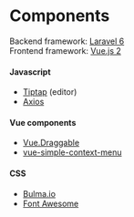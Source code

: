 # Components

Backend framework: [Laravel 6](https://laravel.com)  
Frontend framework: [Vue.js 2](https://vuejs.org)

#### Javascript

* [Tiptap](https://tiptap.scrumpy.io/) \(editor\)
* [Axios](https://www.npmjs.com/package/axios)

#### Vue components

* [Vue.Draggable](https://github.com/SortableJS/Vue.Draggable)
* [vue-simple-context-menu](https://www.npmjs.com/package/vue-simple-context-menu)

#### CSS

* [Bulma.io](https://bulma.io)
* [Font Awesome](https://fontawesome.com)

